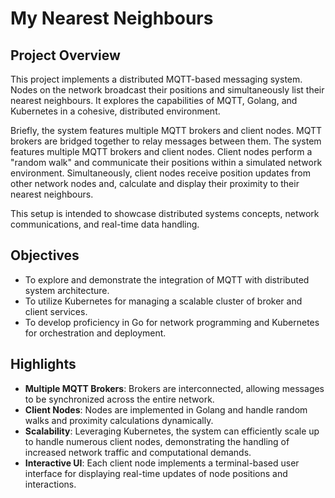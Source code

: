 # My Nearest Neighbours

## Project Overview

This project implements a distributed MQTT-based messaging system. Nodes on the
network broadcast their positions and simultaneously list their nearest
neighbours. It explores the capabilities of MQTT, Golang, and Kubernetes in a
cohesive, distributed environment.

Briefly, the system features multiple MQTT brokers and client nodes. MQTT
brokers are bridged together to relay messages between them. The system features
multiple MQTT brokers and client nodes. Client nodes perform a "random walk" and
communicate their positions within a simulated network environment.
Simultaneously, client nodes receive position updates from other network nodes
and, calculate and display their proximity to their nearest neighbours.

This setup is intended to showcase distributed systems concepts, network
communications, and real-time data handling.

## Objectives

- To explore and demonstrate the integration of MQTT with distributed system
  architecture.
- To utilize Kubernetes for managing a scalable cluster of broker and client
  services.
- To develop proficiency in Go for network programming and Kubernetes for
  orchestration and deployment.

## Highlights

- **Multiple MQTT Brokers**: Brokers are interconnected, allowing messages to be
  synchronized across the entire network.
- **Client Nodes**: Nodes are implemented in Golang and handle random walks and
  proximity calculations dynamically.
- **Scalability**: Leveraging Kubernetes, the system can efficiently scale up to
  handle numerous client nodes, demonstrating the handling of increased network
  traffic and computational demands.
- **Interactive UI**: Each client node implements a terminal-based user
  interface for displaying real-time updates of node positions and interactions.
